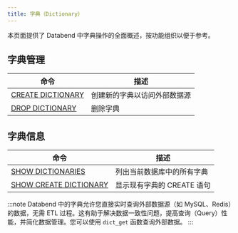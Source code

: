 ```yaml
---
title: 字典（Dictionary）
---
```


本页面提供了 Databend 中字典操作的全面概述，按功能组织以便于参考。

## 字典管理

| 命令 | 描述 |
|---------|-------------|
| [CREATE DICTIONARY](create-dictionary.md) | 创建新的字典以访问外部数据源 |
| [DROP DICTIONARY](drop-dictionary.md) | 删除字典 |

## 字典信息

| 命令 | 描述 |
|---------|-------------|
| [SHOW DICTIONARIES](show-dictionaries.md) | 列出当前数据库中的所有字典 |
| [SHOW CREATE DICTIONARY](show-create-dictionary.md) | 显示现有字典的 CREATE 语句 |

:::note
Databend 中的字典允许您直接实时查询外部数据源（如 MySQL、Redis）的数据，无需 ETL 过程。这有助于解决数据一致性问题，提高查询（Query）性能，并简化数据管理。您可以使用 `dict_get` 函数查询外部数据。
:::